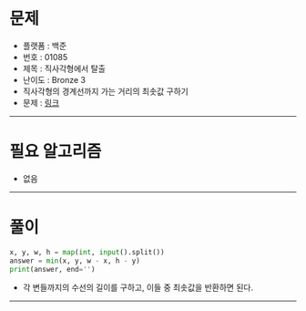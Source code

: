 # 문제
- 플랫폼 : 백준
- 번호 : 01085
- 제목 : 직사각형에서 탈출
- 난이도 : Bronze 3
- 직사각형의 경계선까지 가는 거리의 최솟값 구하기
- 문제 : <a href="https://www.acmicpc.net/problem/1085" target="_blank">링크</a>

---

# 필요 알고리즘
- 없음

---

# 풀이
```python
x, y, w, h = map(int, input().split())
answer = min(x, y, w - x, h - y)
print(answer, end='')
```
- 각 변들까지의 수선의 길이를 구하고, 이들 중 최솟값을 반환하면 된다.

---
